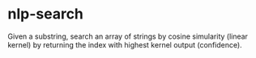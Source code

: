 # nlp-search
Given a substring, search an array of strings by cosine simularity (linear kernel) by  returning the index with highest kernel output (confidence).
